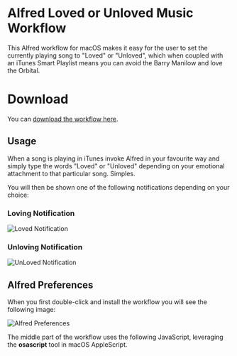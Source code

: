 # Alfred Loved or Unloved Music Workflow #

This Alfred workflow for macOS makes it easy for the user to set the currently playing song to "Loved" or "Unloved", which when coupled with an iTunes Smart Playlist means you can avoid the Barry Manilow and love the Orbital.

# Download #

You can [download the workflow here](https://github.com/robotsandcake/alfred-love-loved-music-workflow/blob/master/love-unloved-music.alfredworkflow?raw=true).

## Usage ##

When a song is playing in iTunes invoke Alfred in your favourite way and simply type the words "Loved" or "Unloved" depending on your emotional attachment to that particular song.  Simples.

You will then be shown one of the following notifications depending on your choice:

### Loving Notification ###

![Loved Notification](https://github.com/robotsandcake/alfred-love-loved-music-workflow/blob/master/images/alfred-love-loved-music-workflow-loved-notification.png?raw=true)

### Unloving Notification ###

![UnLoved Notification](https://github.com/robotsandcake/alfred-love-loved-music-workflow/blob/master/images/alfred-love-loved-music-workflow-unloved-notification.png?raw=true)

## Alfred Preferences ##

When you first double-click and install the workflow you will see the following image:

![Alfred Preferences](https://github.com/robotsandcake/alfred-love-loved-music-workflow/blob/master/images/alfred-love-loved-music-workflow-preferences.png?raw=true)

The middle part of the workflow uses the following JavaScript, leveraging the __osascript__ tool in macOS AppleScript.

<script src="https://gist.github.com/robotsandcake/2b61c73d3ff7e0de4b00e13a3fe9de92.js"></script>
